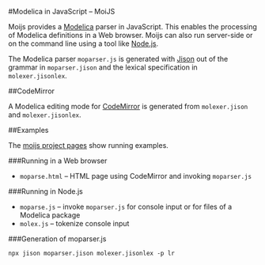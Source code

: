 #Modelica in JavaScript &ndash; MoiJS

Moijs provides a [Modelica](https://www.Modelica.org) parser in JavaScript. This enables the processing of Modelica definitions in a Web browser. Moijs can also run server-side or on the command line using a tool like [Node.js](http://nodejs.org).

The Modelica parser `moparser.js` is generated with [Jison](http://zaach.github.io/jison/) out of the grammar in `moparser.jison` and the lexical specification in `molexer.jisonlex`.

##CodeMirror

A Modelica editing mode for [CodeMirror](http://codemirror.net) is generated from `molexer.jison` and `molexer.jisonlex`.

##Examples

The [moijs project pages](https://berli888.github.io/moijs/examples/moparse.html) show running examples.

###Running in a Web browser

- `moparse.html` &ndash; HTML page using CodeMirror and invoking `moparser.js`

###Running in Node.js

- `moparse.js` &ndash; invoke `moparser.js` for console input or for files of a Modelica package 
- `molex.js` &ndash; tokenize console input


###Generation of moparser.js

`npx jison moparser.jison molexer.jisonlex -p lr`
